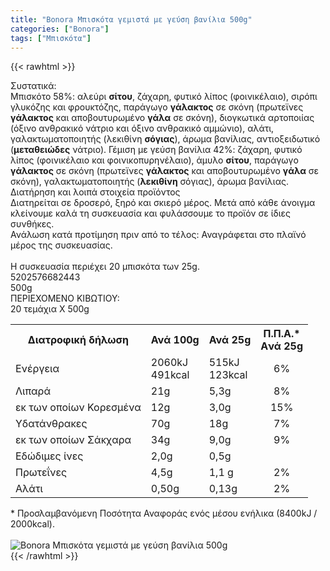 ```yaml
---
title: "Bonora Μπισκότα γεμιστά με γεύση βανίλια 500g"
categories: ["Bonora"]
tags: ["Μπισκότα"]
---
```

{{< rawhtml >}}

<div class="sload90"><div class="product"><div id="sistatika">Συστατικά:</div><div class="alltext">Μπισκότο 58%: αλεύρι <b>σίτου</b>, ζάχαρη, φυτικό λίπος (φοινικέλαιο), σιρόπι γλυκόζης και φρουκτόζης, παράγωγο <b>γάλακτος</b> σε σκόνη (πρωτεϊνες <b>γάλακτος</b> και αποβουτυρωμένο <b>γάλα</b> σε σκόνη), διογκωτικά αρτοποιίας (όξινο ανθρακικό νάτριο και όξινο ανθρακικό αμμώνιο), αλάτι, γαλακτωματοποιητής (λεκιθίνη <b>σόγιας</b>), άρωμα βανίλιας, αντιοξειδωτικό (<b>μεταθειώδες</b> νάτριο). Γέμιση με γεύση βανίλια 42%: ζάχαρη, φυτικό λίπος (φοινικέλαιο και φοινικοπυρηνέλαιο), άμυλο <b>σίτου</b>, παράγωγο <b>γάλακτος</b> σε σκόνη (πρωτεϊνες <b>γάλακτος</b> και αποβουτυρωμένο <b>γάλα</b> σε σκόνη), γαλακτωματοποιητής (<b>λεκιθίνη</b> σόγιας), άρωμα βανίλιας.</div><div id="loipa">Διατήρηση και λοιπά στοιχεία προϊόντος</div><div class="alltext">Διατηρείται σε δροσερό, ξηρό και σκιερό μέρος. Μετά από κάθε άνοιγμα κλείνουμε καλά τη συσκευασία και φυλάσσουμε το προϊόν σε ίδιες συνθήκες.<br>Ανάλωση κατά προτίμηση πριν από το τέλος: Αναγράφεται στο πλαϊνό μέρος της συσκευασίας.<br><br>Η συσκευασία περιέχει 20 μπισκότα των 25g.</div><div id="barcode"><div id="barimage1"></div><span id="bartext">5202576682443</span></div><div id="varos"><div id="varosimage1"></div><span id="varostext">500g</span></div><div id="kivotio">ΠΕΡΙΕΧΟΜΕΝΟ ΚΙΒΩΤΙΟΥ:<br>20 τεμάχια Χ 500g</div><div class="tabout"><table id="diatable"><tbody><tr><th>Διατροφική δήλωση</th><th>Ανά 100g</th><th>Ανά 25g</th><th>Π.Π.Α.*<br>Aνά 25g</th></tr><tr><td class="texr2">Ενέργεια</td><td class="texr">2060kJ<br>491kcal</td><td class="texr">515kJ<br>123kcal</td><td class="texr" style="text-align:center">6%</td></tr><tr><td class="texr2">Λιπαρά</td><td class="texr">21g</td><td class="texr">5,3g</td><td class="texr" style="text-align:center">8%</td></tr><tr><td class="gray">εκ των οποίων Κορεσµένα</td><td class="gray2">12g</td><td class="gray2">3,0g</td><td class="gray2" style="text-align:center">15%</td></tr><tr><td class="texr2">Yδατάνθρακες</td><td class="texr">70g</td><td class="texr">18g</td><td class="texr" style="text-align:center">7%</td></tr><tr><td class="gray">εκ των οποίων Σάκχαρα</td><td class="gray2">34g</td><td class="gray2">9,0g</td><td class="gray2" style="text-align:center">9%</td></tr><tr><td class="texr2">Eδώδιμες ίνες</td><td class="texr">2,0g</td><td class="texr">0,5g</td><td class="texr" style="text-align:center"></td></tr><tr><td class="texr2">Πρωτεΐνες</td><td class="texr">4,5g</td><td class="texr">1,1 g</td><td class="texr" style="text-align:center">2%</td></tr><tr><td class="texr2">Αλάτι</td><td class="texr">0,50g</td><td class="texr">0,13g</td><td class="texr" style="text-align:center">2%</td></tr></tbody></table></div><div class="alltext">* Προσλαμβανόμενη Ποσότητα Αναφοράς ενός μέσου ενήλικα (8400kJ / 2000kcal).</div><br><div class="pimg"><img alt="Bonora Μπισκότα γεμιστά με γεύση βανίλια 500g" title="Bonora Μπισκότα γεμιστά με γεύση βανίλια 500g" src="/media/images/bonora-mpiskota-gemista-me-geush-banilia-500g.jpg"></div></div></div>
{{< /rawhtml >}}


